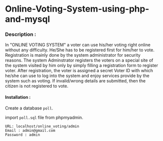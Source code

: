 # Online-Voting-System-using-php-and-mysql

### Description : 
In "ONLINE VOTING SYSTEM" a voter can use his/her voting right online without any difficulty. He/She has to be registered first for him/her to vote. Registration is mainly done by the system administrator for security reasons. The system Adminstrator registers the voters on a special site of the system visited by him only by simply filling a registration form to register voter.
After registration, the voter is assigned a secret Voter ID with which he/she can use to log into the system and enjoy services provide by the system such as voting. If invalid/wrong details are submitted, then the citizen is not registered to vote.

#### Installation : 

  Create a database `poll`.
  
  import `poll.sql` file from phpmyadmin.

  ```ADMIN LOGIN DETAILS 
  URL: localhost/online_voting/admin 
  Email : admin@gmail.com 
  Password : admin 
  ```
